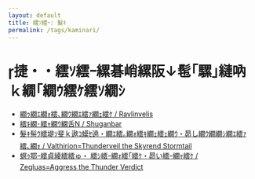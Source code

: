 ```yaml
---
layout: default
title: 繧ｿ繧ｰ: 髮ｷ
permalink: /tags/kaminari/
---
```

# 捷・・繧ｿ繧ｰ縲碁峭縲阪↓髢｢騾｣縺吶ｋ繝｢繝ｳ繧ｹ繧ｿ繝ｼ

- [繝ｩ繝ｴ繝ｫ繧､繝ｳ繝ｴ繧ｧ繝ｪ繧ｹ / Ravlinvelis](/monsterdex/monster/Ravlinvelis.html)
- [繧ｷ繝･繧ｬ繝ｳ繝舌Ν / Shuganbar](/monsterdex/monster/Shuganbar.html)
- [髮ｷ髻ｳ繧堤ｿ斐ｋ遨ｺ蟆ｾ遶・繝ｴ繧｡繝ｫ繧ｷ繝ｪ繧ｪ繝ｳ・昴し繝ｳ繝繝ｼ繝ｴ繧ｧ繧､繝ｫ / Valthirion=Thunderveil the Skyrend Stormtail](/monsterdex/monster/Valthirion=Thunderveil.html)
- [螟ｩ鄂ｰ繧貞綾繧繧ゅ・ 繧ｼ繧ｰ繝ｫ繧｢繧ｹ・昴い繧ｰ繝ｬ繧ｹ / Zegluas=Aggress the Thunder Verdict](/monsterdex/monster/Zegluas=Aggress.html)